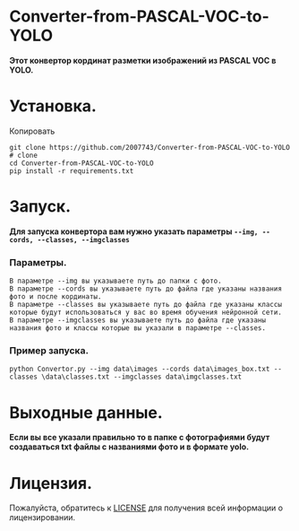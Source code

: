 # Converter-from-PASCAL-VOC-to-YOLO
**Этот конвертор кординат разметки изображений из PASCAL VOC в YOLO.**
# Установка.
Копировать 
```
git clone https://github.com/2007743/Converter-from-PASCAL-VOC-to-YOLO  # clone
cd Converter-from-PASCAL-VOC-to-YOLO
pip install -r requirements.txt
```
# Запуск.
**Для запуска конвертора вам нужно указать параметры ```--img, --cords, --classes, --imgclasses ```**
### Параметры.
```
В параметре --img вы указываете путь до папки с фото.
В параметре --cords вы указываете путь до файла где указаны названия фото и после кординаты.
В параметре --classes вы указываете путь до файла где указаны классы которые будут использоваться у вас во время обучения нейронной сети.
В параметре --imgclasses вы указываете путь до файла где указаны названия фото и классы которые вы указали в параметре --classes.
```
### Пример запуска.
```
python Convertor.py --img data\images --cords data\images_box.txt --classes \data\classes.txt --imgclasses data\imgclasses.txt
```
# Выходные данные.
**Если вы все указали правильно то в папке с фотографиями будут создаваться txt файлы с названиями фото и в формате yolo.**
# Лицензия.
Пожалуйста, обратитесь к [LICENSE](https://github.com/2007743/Converter-from-PASCAL-VOC-to-YOLO/blob/main/LICENSE)  для получения всей информации о лицензировании.
